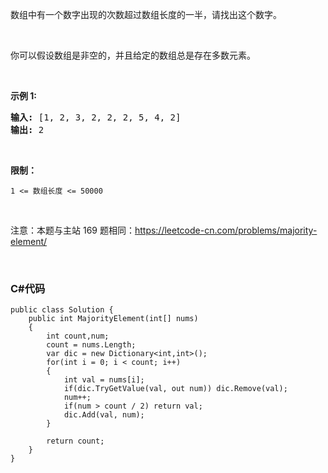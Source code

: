 <p>数组中有一个数字出现的次数超过数组长度的一半，请找出这个数字。</p>

<p>&nbsp;</p>

<p>你可以假设数组是非空的，并且给定的数组总是存在多数元素。</p>

<p>&nbsp;</p>

<p><strong>示例&nbsp;1:</strong></p>

<pre><strong>输入:</strong> [1, 2, 3, 2, 2, 2, 5, 4, 2]
<strong>输出:</strong> 2</pre>

<p>&nbsp;</p>

<p><strong>限制：</strong></p>

<p><code>1 &lt;= 数组长度 &lt;= 50000</code></p>

<p>&nbsp;</p>

<p>注意：本题与主站 169 题相同：<a href="https://leetcode-cn.com/problems/majority-element/">https://leetcode-cn.com/problems/majority-element/</a></p>

<p>&nbsp;</p>

### C#代码

```
public class Solution {
    public int MajorityElement(int[] nums) 
    {
        int count,num;
        count = nums.Length;
        var dic = new Dictionary<int,int>();
        for(int i = 0; i < count; i++)
        {
            int val = nums[i];
            if(dic.TryGetValue(val, out num)) dic.Remove(val);
            num++; 
            if(num > count / 2) return val;
            dic.Add(val, num);
        }

        return count;
    }
}
```